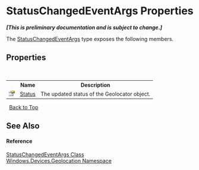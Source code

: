 # StatusChangedEventArgs Properties
 _**\[This is preliminary documentation and is subject to change.\]**_

The <a href="T_Windows_Devices_Geolocation_StatusChangedEventArgs">StatusChangedEventArgs</a> type exposes the following members.


## Properties
&nbsp;<table><tr><th></th><th>Name</th><th>Description</th></tr><tr><td>![Public property](media/pubproperty.gif "Public property")</td><td><a href="P_Windows_Devices_Geolocation_StatusChangedEventArgs_Status">Status</a></td><td>
The updated status of the Geolocator object.</td></tr></table>&nbsp;
<a href="#statuschangedeventargs-properties">Back to Top</a>

## See Also


#### Reference
<a href="T_Windows_Devices_Geolocation_StatusChangedEventArgs">StatusChangedEventArgs Class</a><br /><a href="N_Windows_Devices_Geolocation">Windows.Devices.Geolocation Namespace</a><br />